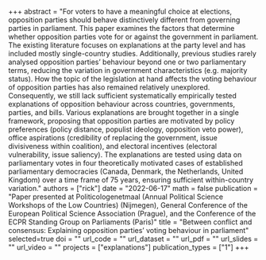+++
abstract = "For voters to have a meaningful choice at elections, opposition parties should behave distinctively different from governing parties in parliament. This paper examines the factors that determine whether opposition parties vote for or against the government in parliament. The existing literature focuses on explanations at the party level and has included mostly single-country studies. Additionally, previous studies rarely analysed opposition parties’ behaviour beyond one or two parliamentary terms, reducing the variation in government characteristics (e.g. majority status). How the topic of the legislation at hand affects the voting behaviour of opposition parties has also remained relatively unexplored. Consequently, we still lack sufficient systematically empirically tested explanations of opposition behaviour across countries, governments, parties, and bills. Various explanations are brought together in a single framework, proposing that opposition parties are motivated by policy preferences (policy distance, populist ideology, opposition veto power), office aspirations (credibility of replacing the government, issue divisiveness within coalition), and electoral incentives (electoral vulnerability, issue saliency). The explanations are tested using data on parliamentary votes in four theoretically motivated cases of established parliamentary democracies (Canada, Denmark, the Netherlands, United Kingdom) over a time frame of 75 years, ensuring sufficient within-country variation."
authors = ["rick"]
date = "2022-06-17"
math = false
publication = "Paper presented at Politicologenetmaal (Annual Political Science Workshops of the Low Countries) (Nijmegen), General Conference of the European Political Science Association (Prague), and the Conference of the ECPR Standing Group on Parliaments (Paris)"
title = "Between conflict and consensus: Explaining opposition parties’ voting behaviour in parliament"
selected=true
doi = ""
url_code = ""
url_dataset = ""
url_pdf = ""
url_slides = ""
url_video = ""
projects = ["explanations"]
publication_types = ["1"]
+++
